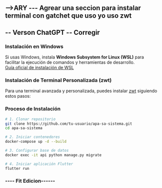 

## -->ARY <Mejorar-ChatGPT> --- Agrear una seccion para instalar terminal con gatchet que uso yo uso zwt 



## -- Verson ChatGPT -- Corregir 

### Instalación en Windows

Si usas Windows, instala **Windows Subsystem for Linux (WSL)** para facilitar la ejecución de comandos y herramientas de desarrollo.  
[Guía oficial de instalación de WSL](https://learn.microsoft.com/es-es/windows/wsl/install)

### Instalación de Terminal Personalizada (zwt)

Para una terminal avanzada y personalizada, puedes instalar [zwt](https://github.com/your-gatchet/zwt) siguiendo estos pasos:


### Proceso de Instalación
```bash
# 1. Clonar repositorio
git clone https://github.com/tu-usuario/apa-sa-sistema.git
cd apa-sa-sistema

# 2. Iniciar contenedores
docker-compose up -d --build

# 3. Configurar base de datos
docker exec -it api python manage.py migrate

# 4. Iniciar aplicación Flutter
flutter run
```

### ---- Fit Edicion------

